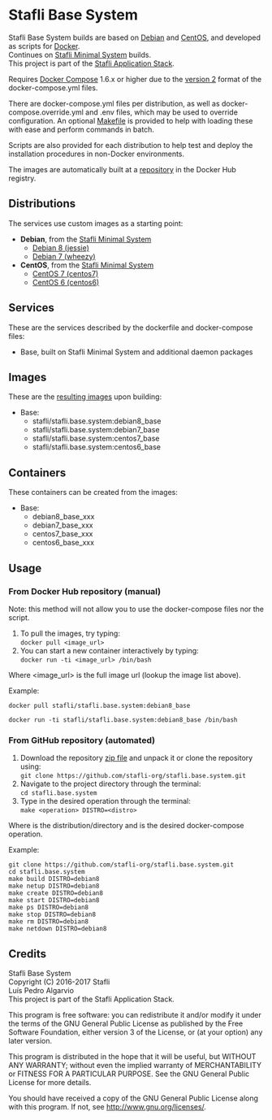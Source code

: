 # Stafli Base System
Stafli Base System builds are based on [Debian](https://www.debian.org/) and [CentOS](https://www.centos.org/), and developed as scripts for [Docker](https://www.docker.com/).  
Continues on [Stafli Minimal System](https://github.com/stafli-org/stafli.minimal.system) builds.  
This project is part of the [Stafli Application Stack](https://github.com/stafli-org/).

Requires [Docker Compose](https://docs.docker.com/compose/) 1.6.x or higher due to the [version 2](https://docs.docker.com/compose/compose-file/#versioning) format of the docker-compose.yml files.

There are docker-compose.yml files per distribution, as well as docker-compose.override.yml and .env files, which may be used to override configuration.
An optional [Makefile](../../tree/master/Makefile) is provided to help with loading these with ease and perform commands in batch.

Scripts are also provided for each distribution to help test and deploy the installation procedures in non-Docker environments.

The images are automatically built at a [repository](https://hub.docker.com/r/stafli/stafli.base.system) in the Docker Hub registry.

## Distributions
The services use custom images as a starting point:
- __Debian__, from the [Stafli Minimal System](https://github.com/stafli-org/stafli.minimal.system)
  - [Debian 8 (jessie)](../../tree/master/debian8)
  - [Debian 7 (wheezy)](../../tree/master/debian7)
- __CentOS__, from the [Stafli Minimal System](https://github.com/stafli-org/stafli.minimal.system)
  - [CentOS 7 (centos7)](../../tree/master/centos7)
  - [CentOS 6 (centos6)](../../tree/master/centos6)

## Services
These are the services described by the dockerfile and docker-compose files:
- Base, built on Stafli Minimal System and additional daemon packages

## Images
These are the [resulting images](https://hub.docker.com/r/stafli/stafli.base.system/tags/) upon building:
- Base:
  - stafli/stafli.base.system:debian8_base
  - stafli/stafli.base.system:debian7_base
  - stafli/stafli.base.system:centos7_base
  - stafli/stafli.base.system:centos6_base

## Containers
These containers can be created from the images:
- Base:
  - debian8_base_xxx
  - debian7_base_xxx
  - centos7_base_xxx
  - centos6_base_xxx

## Usage

### From Docker Hub repository (manual)

Note: this method will not allow you to use the docker-compose files nor the script.

1. To pull the images, try typing:  
`docker pull <image_url>`
2. You can start a new container interactively by typing:  
`docker run -ti <image_url> /bin/bash`

Where <image_url> is the full image url (lookup the image list above).

Example:
```
docker pull stafli/stafli.base.system:debian8_base

docker run -ti stafli/stafli.base.system:debian8_base /bin/bash
```

### From GitHub repository (automated)

1. Download the repository [zip file](https://github.com/stafli-org/stafli.base.system/archive/master.zip) and unpack it or clone the repository using:  
`git clone https://github.com/stafli-org/stafli.base.system.git`
2. Navigate to the project directory through the terminal:  
`cd stafli.base.system`
3. Type in the desired operation through the terminal:  
`make <operation> DISTRO=<distro>`

Where <distro> is the distribution/directory and <operation> is the desired docker-compose operation.

Example:
```
git clone https://github.com/stafli-org/stafli.base.system.git
cd stafli.base.system
make build DISTRO=debian8
make netup DISTRO=debian8
make create DISTRO=debian8
make start DISTRO=debian8
make ps DISTRO=debian8
make stop DISTRO=debian8
make rm DISTRO=debian8
make netdown DISTRO=debian8
```

## Credits
Stafli Base System  
Copyright (C) 2016-2017 Stafli  
Luís Pedro Algarvio  
This project is part of the Stafli Application Stack.

This program is free software: you can redistribute it and/or modify
it under the terms of the GNU General Public License as published by
the Free Software Foundation, either version 3 of the License, or
(at your option) any later version.

This program is distributed in the hope that it will be useful,
but WITHOUT ANY WARRANTY; without even the implied warranty of
MERCHANTABILITY or FITNESS FOR A PARTICULAR PURPOSE.  See the
GNU General Public License for more details.

You should have received a copy of the GNU General Public License
along with this program.  If not, see <http://www.gnu.org/licenses/>.

